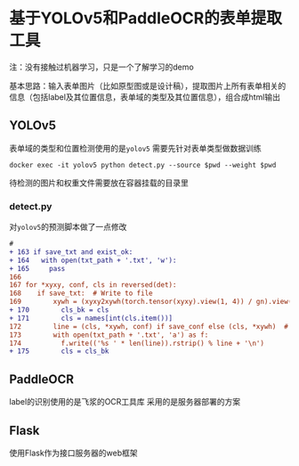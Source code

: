 # 基于YOLOv5和PaddleOCR的表单提取工具
注：没有接触过机器学习，只是一个了解学习的demo

基本思路：输入表单图片（比如原型图或是设计稿），提取图片上所有表单相关的信息（包括label及其位置信息，表单域的类型及其位置信息），组合成html输出

## YOLOv5
表单域的类型和位置检测使用的是`yolov5`
需要先针对表单类型做数据训练
```
docker exec -it yolov5 python detect.py --source $pwd --weight $pwd
```
待检测的图片和权重文件需要放在容器挂载的目录里
### detect.py
对`yolov5`的预测脚本做了一点修改
```diff
# 
+ 163 if save_txt and exist_ok:
+ 164   with open(txt_path + '.txt', 'w'):
+ 165     pass
166
167 for *xyxy, conf, cls in reversed(det):
168    if save_txt:  # Write to file
169        xywh = (xyxy2xywh(torch.tensor(xyxy).view(1, 4)) / gn).view(-1).tolist()  # normalized xywh
+ 170        cls_bk = cls
+ 171        cls = names[int(cls.item())]
172        line = (cls, *xywh, conf) if save_conf else (cls, *xywh)  # label format
173        with open(txt_path + '.txt', 'a') as f:
174          f.write(('%s ' * len(line)).rstrip() % line + '\n')
+ 175        cls = cls_bk
```

## PaddleOCR
label的识别使用的是飞浆的OCR工具库
采用的是服务器部署的方案

## Flask
使用Flask作为接口服务器的web框架